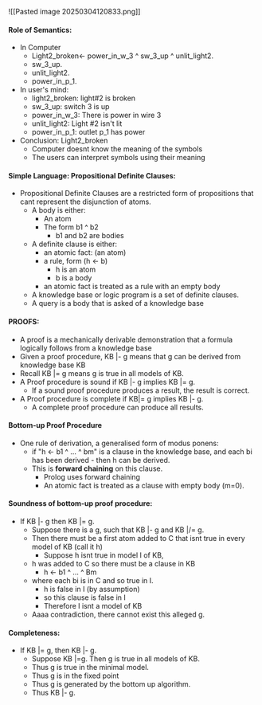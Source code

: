 ![[Pasted image 20250304120833.png]]
#### Role of Semantics:
- In Computer
	- Light2_broken<- power_in_w_3 ^ sw_3_up ^ unlit_light2.
	- sw_3_up.
	- unlit_light2.
	- power_in_p_1.
- In user's mind:
	- light2_broken: light#2 is broken
	- sw_3_up: switch 3 is up
	- power_in_w_3: There is power in wire 3
	- unlit_light2: Light #2 isn't lit
	- power_in_p_1: outlet p_1 has power
- Conclusion: Light2_broken
	- Computer doesnt know the meaning of the symbols
	- The users can interpret symbols using their meaning

#### Simple Language: Propositional Definite Clauses:
- Propositional Definite Clauses are a restricted form of propositions that cant represent the disjunction of atoms.
	- A body is either:
		- An atom
		- The form b1 ^ b2
			- b1 and b2 are bodies
	- A definite clause is either:
		- an atomic fact: (an atom)
		- a rule, form (h <- b)
			- h is an atom
			- b is a body
		- an atomic fact is treated as a rule with an empty body
	- A knowledge base or logic program is a set of definite clauses.
	- A query is a body that is asked of a knowledge base

#### PROOFS:
- A proof is a mechanically derivable demonstration that a formula logically follows from a knowledge base
- Given a proof procedure, KB |- g means that g can be derived from knowledge base KB
- Recall KB |= g means g is true in all models of KB.
- A Proof procedure is sound if KB |- g implies KB |= g.
	- If a sound proof procedure produces a result, the result is correct.
- A Proof procedure is complete if KB|= g implies KB |- g.
	- A complete proof procedure can produce all results.

#### Bottom-up Proof Procedure
- One rule of derivation, a generalised form of modus ponens:
	- if "h <- b1 ^ ... ^ bm" is a clause in the knowledge base, and each bi has been derived - then h can be derived.
	- This is **forward chaining** on this clause.
		- Prolog uses forward chaining
		- An atomic fact is treated as a clause with empty body (m=0).

#### Soundness of bottom-up proof procedure:
- If KB |- g then KB |= g.
	- Suppose there is a g, such that KB |- g and KB |/= g.
	- Then there must be a first atom added to C that isnt true in every model of KB (call it h)
		- Suppose h isnt true in model I of KB,
	- h was added to C so there must be a clause in KB
		- h <- b1 ^ ... ^ Bm
	- where each bi is in C and so true in I.
		- h is false in I (by assumption)
		- so this clause is false in I
		- Therefore I isnt a model of KB
	- Aaaa contradiction, there cannot exist this alleged g.

#### Completeness:
- If KB |= g, then KB |- g.
	- Suppose KB |=g. Then g is true in all models of KB.
	- Thus g is true in the minimal model.
	- Thus g is in the fixed point
	- Thus g is generated by the bottom up algorithm.
	- Thus KB |- g.


